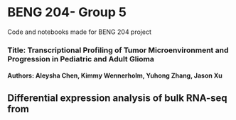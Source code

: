 # BENG 204- Group 5
Code and notebooks made for BENG 204 project <br/>
### Title: Transcriptional Profiling of Tumor Microenvironment and Progression in Pediatric and Adult Glioma <br/>
#### Authors: Aleysha Chen, Kimmy Wennerholm, Yuhong Zhang, Jason Xu

## Differential expression analysis of bulk RNA-seq from 
